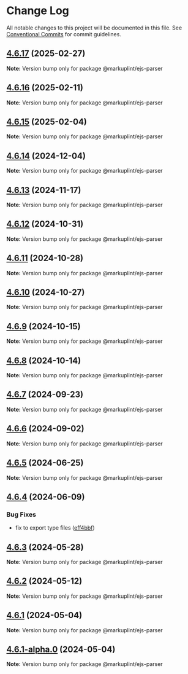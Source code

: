 # Change Log

All notable changes to this project will be documented in this file.
See [Conventional Commits](https://conventionalcommits.org) for commit guidelines.

## [4.6.17](https://github.com/markuplint/markuplint/compare/@markuplint/ejs-parser@4.6.16...@markuplint/ejs-parser@4.6.17) (2025-02-27)

**Note:** Version bump only for package @markuplint/ejs-parser

## [4.6.16](https://github.com/markuplint/markuplint/compare/@markuplint/ejs-parser@4.6.15...@markuplint/ejs-parser@4.6.16) (2025-02-11)

**Note:** Version bump only for package @markuplint/ejs-parser

## [4.6.15](https://github.com/markuplint/markuplint/compare/@markuplint/ejs-parser@4.6.14...@markuplint/ejs-parser@4.6.15) (2025-02-04)

**Note:** Version bump only for package @markuplint/ejs-parser

## [4.6.14](https://github.com/markuplint/markuplint/compare/@markuplint/ejs-parser@4.6.13...@markuplint/ejs-parser@4.6.14) (2024-12-04)

**Note:** Version bump only for package @markuplint/ejs-parser

## [4.6.13](https://github.com/markuplint/markuplint/compare/@markuplint/ejs-parser@4.6.12...@markuplint/ejs-parser@4.6.13) (2024-11-17)

**Note:** Version bump only for package @markuplint/ejs-parser

## [4.6.12](https://github.com/markuplint/markuplint/compare/@markuplint/ejs-parser@4.6.11...@markuplint/ejs-parser@4.6.12) (2024-10-31)

**Note:** Version bump only for package @markuplint/ejs-parser

## [4.6.11](https://github.com/markuplint/markuplint/compare/@markuplint/ejs-parser@4.6.10...@markuplint/ejs-parser@4.6.11) (2024-10-28)

**Note:** Version bump only for package @markuplint/ejs-parser

## [4.6.10](https://github.com/markuplint/markuplint/compare/@markuplint/ejs-parser@4.6.9...@markuplint/ejs-parser@4.6.10) (2024-10-27)

**Note:** Version bump only for package @markuplint/ejs-parser

## [4.6.9](https://github.com/markuplint/markuplint/compare/@markuplint/ejs-parser@4.6.8...@markuplint/ejs-parser@4.6.9) (2024-10-15)

**Note:** Version bump only for package @markuplint/ejs-parser

## [4.6.8](https://github.com/markuplint/markuplint/compare/@markuplint/ejs-parser@4.6.7...@markuplint/ejs-parser@4.6.8) (2024-10-14)

**Note:** Version bump only for package @markuplint/ejs-parser

## [4.6.7](https://github.com/markuplint/markuplint/compare/@markuplint/ejs-parser@4.6.6...@markuplint/ejs-parser@4.6.7) (2024-09-23)

**Note:** Version bump only for package @markuplint/ejs-parser

## [4.6.6](https://github.com/markuplint/markuplint/compare/@markuplint/ejs-parser@4.6.5...@markuplint/ejs-parser@4.6.6) (2024-09-02)

**Note:** Version bump only for package @markuplint/ejs-parser

## [4.6.5](https://github.com/markuplint/markuplint/compare/@markuplint/ejs-parser@4.6.4...@markuplint/ejs-parser@4.6.5) (2024-06-25)

**Note:** Version bump only for package @markuplint/ejs-parser

## [4.6.4](https://github.com/markuplint/markuplint/compare/@markuplint/ejs-parser@4.6.3...@markuplint/ejs-parser@4.6.4) (2024-06-09)

### Bug Fixes

- fix to export type files ([eff4bbf](https://github.com/markuplint/markuplint/commit/eff4bbfd127574809dc5e15d7cafe87699758ee0))

## [4.6.3](https://github.com/markuplint/markuplint/compare/@markuplint/ejs-parser@4.6.2...@markuplint/ejs-parser@4.6.3) (2024-05-28)

**Note:** Version bump only for package @markuplint/ejs-parser

## [4.6.2](https://github.com/markuplint/markuplint/compare/@markuplint/ejs-parser@4.6.1...@markuplint/ejs-parser@4.6.2) (2024-05-12)

**Note:** Version bump only for package @markuplint/ejs-parser

## [4.6.1](https://github.com/markuplint/markuplint/compare/@markuplint/ejs-parser@4.6.1-alpha.0...@markuplint/ejs-parser@4.6.1) (2024-05-04)

**Note:** Version bump only for package @markuplint/ejs-parser

## [4.6.1-alpha.0](https://github.com/markuplint/markuplint/compare/@markuplint/ejs-parser@4.6.0...@markuplint/ejs-parser@4.6.1-alpha.0) (2024-05-04)

**Note:** Version bump only for package @markuplint/ejs-parser
